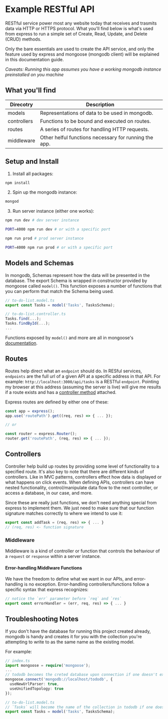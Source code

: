 # Example RESTful API

RESTful service power most any website today that receives and trasmits data via HTTP or HTTPS protocol. What you'll find below is what's used from express to run a simple set of Create, Read, Update, and Delete (CRUD) methods.

Only the bare essentials are used to create the API service, and only the feature used by express and mongoose (mongodb client) will be explained in this documentation guide.

_Caveats: Running this app assumes you have a working mongodb instance preinstalled on you machine_

## What you'll find

| Direcotry   | Description                                           |
| ----------- | ----------------------------------------------------- |
| models      | Representations of data to be used in mongodb.        |
| controllers | Functions to be bound and executed on routes.         |
| routes      | A series of routes for handling HTTP requests.        |
| middleware  | Other helful functions necessary for running the app. |

## Setup and Install

1. Install all packages:

```bash
npm install
```

2. Spin up the mongodb instance:

```bash
mongod
```

3. Run server instance (either one works):

```bash
npm run dev # dev server instance

PORT=4000 npm run dev # or with a specific port
```

```bash
npm run prod # prod server instance

PORT=4000 npm run prod # or with a specific port
```

## Models and Schemas

In mongodb, Schemas represent how the data will be presented in the database. The export Schema is wrapped in constructor provided by mongoose called `model()`. This function exposes a number of functions that you can perform that match the Schema being used.

```typescript
// to-do-list.model.ts
export const Tasks = model('Tasks', TasksSchema);

// to-do-list.controller.ts
Tasks.find(...);
Tasks.findById(...);
...
```

Functions exposed by `model()` and more are all in mongoose's [documentation](https://mongoosejs.com/).

## Routes

Routes help direct what an `endpoint` should do. In RESful services, `endpoints` are the full url of a given API at a specific address in that API. For example: `http://localhost:3000/api/tasks` is a RESTful `endpoint`. Pointing my browser at this address (assuming the server is live) will give me results if a route exists and has a [controller method](#controllers) attached.

Express routes are defined by either one of these:

```typescript
const app = express();
app.use('routePath').get((req, res) => { ... });

// or

const router = express.Router();
router.get('routePath', (req, res) => { ... });
```

## Controllers

Controller help build up routes by providing some level of functionality to a specified route. It's also key to note that there are different kinds of controllers. Like in MVC patterns, controllers effect how data is displayed or what happens on click events. When defining APIs, controllers can have nested functionality, control/manipulate data flow to the next controller, or access a database, in our case, and more.

Since these are really just functions, we don't need anything special from express to implement them. We just need to make sure that our function signature matches correctly to where we intend to use it:

```typescript
export const addTask = (req, res) => { ... }
// (req, res) <- function signature
```

### Middleware

Middleware is a kind of controller or function that controls the behaviour of a `request` or `response` within a server instance.

#### Error-handling Middlware Functions

We have the freedom to define what we want in our APIs, and error-handling is no exception. Error-handling controllers/functions follow a specific syntax that express recognizes:

```typescript
// notice the `err` parameter before `req` and `res`
export const errorHandler = (err, req, res) => { ... }
```

## Troubleshooting Notes

If you don't have the database for running this project created already, mongodb is handy and creates it for you with the collection you're attempting to write to as the same name as the existing model.

For example:

```typescript
// index.ts
import mongoose = require('mongoose');
...
// tododb becomes the creted database upon connection if one doesn't exist
mongoose.connect('mongodb://localhost/tododb', {
  useNewUrlParser: true,
  useUnifiedTopology: true
});

// to-do-list.model.ts
// `Tasks` will become the name of the collection in tododb if one doesn't exist
export const Tasks = model('Tasks', TasksSchema);
```
